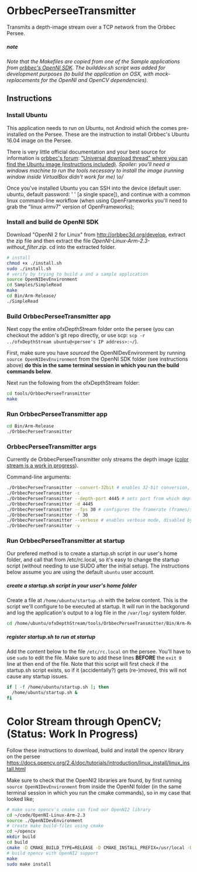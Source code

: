 # OrbbecPerseeTransmitter
Transmits a depth-image stream over a TCP network from the Orbbec Persee.

##### note
_Note that the Makefiles are copied from one of the Sample applications from [orbbec's OpenNI SDK](https://github.com/orbbec/OpenNI2). The builddev.sh script was added for development purposes (to build the application on OSX, with mock-replacements for the OpenNI and OpenCV dependencies)._

## Instructions

### Install Ubuntu
This application needs to run on Ubuntu, not Android which the comes pre-installed on the Persee. These are the instruction to install Orbbec's Ubuntu 16.04 image on the Persee.

There is very little official documentation and your best source for information is [orbbec's forum](https://3dclub.orbbec3d.com): ["Universal download thread" where you can find the Ubuntu image (instructions included)](https://3dclub.orbbec3d.com/t/universal-download-thread-for-persee/694). _Spoiler: you'll need a windows machine to run the tools necessary to install the image (running window inside VirtualBox didn't work for me) \o/_

Once you've installed Ubuntu you can SSH into the device (default user: ubuntu, default password: ' ' [a single space]), and continue with a common linux command-line workflow (when using OpenFrameworks you'll need to grab the "linux armv7" version of OpenFrameworks);

### Install and build de OpenNI SDK
Download "OpenNI 2 for Linux" from http://orbbec3d.org/develop, extract the zip file and then extract the file *OpenNI-Linux-Arm-2.3-without_filter.zip*. cd into the extracted folder.

```bash
# install
chmod +x ./install.sh
sudo ./install.sh
# verify by trying to build a and a sample application
source OpenNIDevEnvironment
cd Samples/SimpleRead
make
cd Bin/Arm-Release/
./SimpleRead
```

### Build OrbbecPerseeTransmitter app
Next copy the entire ofxDepthStream folder onto the persee (you can checkout the addon's git repo directly, or use scp: ```scp -r ../ofxDepthStream ubuntu@<persee's IP address>:~/```).

First, make sure you have _sourced_ the OpenNIDevEnvironment by running ```source OpenNIDevEnvironment``` from the OpenNI SDK folder (see instructions above) **do this in the same terminal session in which you run the build commands below**.

Next run the following from the ofxDepthStream folder:
```bash
cd tools/OrbbecPerseeTransmitter
make
```

### Run OrbbecPerseeTransmitter app
```bash
cd Bin/Arm-Release
./OrbbecPerseeTransmitter
```

### OrbbecPerseeTransmitter args
Currently de OrbbecPerseeTransmitter only streams the depth image ([color stream is a work in progress](https://3dclub.orbbec3d.com/t/color-stream-using-opencv-on-persee-with-ubuntu-16-04/1459)).

Command-line arguments:
```bash
./OrbbecPerseeTransmitter --convert-32bit # enables 32-bit conversion, disabled by default (sends 16-bit)
./OrbbecPerseeTransmitter -c
./OrbbecPerseeTransmitter --depth-port 4445 # sets port from which depth image is streamed, 4445 by default
./OrbbecPerseeTransmitter -d 4445
./OrbbecPerseeTransmitter --fps 30 # configures the framerate (frames/second) to transmit (60 by default, though it's not guaranteed that this framerate is achieved)
./OrbbecPerseeTransmitter -f 30
./OrbbecPerseeTransmitter --verbose # enables verbose mode, disabled by default
./OrbbecPerseeTransmitter -v
```

### Run OrbbecPerseeTransmitter at startup
Our prefered method is to create a startup.sh script in our user's home folder, and call that from /etc/rc.local,
so it's easy to change the startup script (without needing to use SUDO after the initial setup). The instructions below assume you are using the default ```ubuntu``` user account.

##### create a startup.sh script in your user's home folder
Create a file at ```/home/ubuntu/startup.sh``` with the below content. This is the script we'll configure to be executed at startup. It will run in the backgorund and log the application's output to a log file in the ```/var/log/``` system folder.
```bash
cd /home/ubuntu/ofxDepthStream/tools/OrbbecPerseeTransmitter/Bin/Arm-Release && ./OrbbecPerseeTransmitter >> /var/log/OrbbecPerseeTransmitter
```

##### register startup.sh to run at startup
Add the content below to the file ```/etc/rc.local``` on the persee. You'll have to use ```sudo``` to edit the file. Make sure to add these lines **BEFORE** the ```exit 0``` line at then end of the file. Note that this script will first check if the startup.sh script exists, so if it (accidentally?) gets (re-)moved, this will not cause any startup issues.
```bash
if [ -f /home/ubuntu/startup.sh ]; then
  /home/ubuntu/startup.sh &
fi
```

# Color Stream through OpenCV; (Status: Work In Progress)

Follow these instructions to download, build and install the opencv library on the persee
https://docs.opencv.org/2.4/doc/tutorials/introduction/linux_install/linux_install.html

Make sure to check that the OpenNI2 libraries are found, by first running ```source OpenNIDevEnvironment``` from inside the
OpenNI folder (in the same terminal session in which you run the cmake commands), so in my case that looked like;
```bash
# make sure opencv's cmake can find our OpenNI2 library
cd ~/code/OpenNI-Linux-Arm-2.3
source ./OpenNIDevEnvironment
# create make build-files using cmake
cd ~/opencv
mkdir build
cd build
cmake -D CMAKE_BUILD_TYPE=RELEASE -D CMAKE_INSTALL_PREFIX=/usr/local -D WITH_OPENNI2=ON -D ..
# build opencv with OpenNI2 support
make
sudo make install
```
